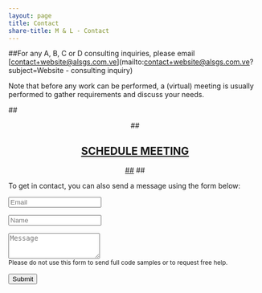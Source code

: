 ```yaml
---
layout: page
title: Contact
share-title: M & L - Contact
---
```


##For any A, B, C or D consulting inquiries, please email [contact+website@alsgs.com.ve](mailto:contact+website@alsgs.com.ve?subject=Website - consulting inquiry)

Note that before any work can be performed, a (virtual) meeting is usually performed to gather requirements and discuss your needs.

##<div style="text-align: center;">
##<a href="https://calendly.com/TBC/meeting" class="schedule-btn actionbtn">
##  <span class="far fa-calendar-check" aria-hidden="true"></span>
##  SCHEDULE MEETING
##</a>
##</div>

To get in contact, you can also send a message using the form below:

<form action="https://formspree.io/contact+website@alsgs.com.ve" method="POST" class="form" id="contact-form">
  <div class="row">
    <div class="col-6">
      <input type="email" name="_replyto" required="required" class="form-control input-lg" placeholder="Email" title="Email" style="margin-bottom: 15px;">
    </div>
    <div class="col-6">
      <input type="text" name="name" class="form-control input-lg" placeholder="Name" title="Name" style="margin-bottom: 15px;">
    </div>
  </div>
  <input type="hidden" name="_subject" value="New submission from alsgs.com.ve">
  <textarea type="text" name="content" class="form-control input-lg" placeholder="Message" title="Message" required="required" rows="3"></textarea>
  <input type="text" name="_gotcha" style="display:none">
  <input type="hidden" name="_next" value="?message=Your message was sent successfully, thanks!" />
  
  <div style="font-size: 12px; margin-bottom: 15px;">Please do not use this form to send full code samples or to request free help.</div>
  
  <button type="submit" class="btn btn-lg btn-primary">Submit</button>
</form>
